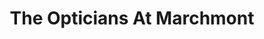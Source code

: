---
title: "The Opticians At Marchmont"
url: /edinburgh/the-opticians-at-marchmont/
shop: optician
---